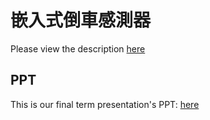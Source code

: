 # 嵌入式倒車感測器

Please view the description [here](https://hackmd.io/ViilX7eZQsOdU82VjwOthw)

## PPT

This is our final term presentation's PPT: [here](https://drive.google.com/file/d/1y2Hhf_MhPQo73JVKz37zTCM6odS6kkGm/view?usp=sharing)
